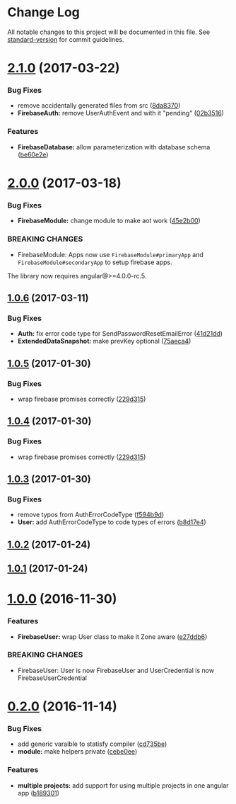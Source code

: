 # Change Log

All notable changes to this project will be documented in this file. See [standard-version](https://github.com/conventional-changelog/standard-version) for commit guidelines.

<a name="2.1.0"></a>
# [2.1.0](https://github.com/blaugold/angular-firebase/compare/v2.0.0...v2.1.0) (2017-03-22)


### Bug Fixes

* remove accidentally generated files from src ([8da8370](https://github.com/blaugold/angular-firebase/commit/8da8370))
* **FirebaseAuth:** remove UserAuthEvent and with it "pending" ([02b3516](https://github.com/blaugold/angular-firebase/commit/02b3516))


### Features

* **FirebaseDatabase:** allow parameterization with database schema ([be60e2e](https://github.com/blaugold/angular-firebase/commit/be60e2e))



<a name="2.0.0"></a>
# [2.0.0](https://github.com/blaugold/angular-firebase/compare/v1.0.6...v2.0.0) (2017-03-18)


### Bug Fixes

* **FirebaseModule:** change module to make aot work ([45e2b00](https://github.com/blaugold/angular-firebase/commit/45e2b00))


### BREAKING CHANGES

* FirebaseModule: Apps now use `FirebaseModule#primaryApp` and `FirebaseModule#secondaryApp` to setup firebase apps.

The library now requires angular@>=4.0.0-rc.5.



<a name="1.0.6"></a>
## [1.0.6](https://github.com/blaugold/angular-firebase/compare/v1.0.5...v1.0.6) (2017-03-11)


### Bug Fixes

* **Auth:** fix error code type for SendPasswordResetEmailError ([41d21dd](https://github.com/blaugold/angular-firebase/commit/41d21dd))
* **ExtendedDataSnapshot:** make prevKey optional ([75aeca4](https://github.com/blaugold/angular-firebase/commit/75aeca4))



<a name="1.0.5"></a>
## [1.0.5](https://github.com/blaugold/angular-firebase/compare/v1.0.3...v1.0.5) (2017-01-30)


### Bug Fixes

* wrap firebase promises correctly ([229d315](https://github.com/blaugold/angular-firebase/commit/229d315))



<a name="1.0.4"></a>
## [1.0.4](https://github.com/blaugold/angular-firebase/compare/v1.0.3...v1.0.4) (2017-01-30)


### Bug Fixes

* wrap firebase promises correctly ([229d315](https://github.com/blaugold/angular-firebase/commit/229d315))



<a name="1.0.3"></a>
## [1.0.3](https://github.com/blaugold/angular-firebase/compare/v1.0.2...v1.0.3) (2017-01-30)


### Bug Fixes

* remove typos from AuthErrorCodeType ([f594b9d](https://github.com/blaugold/angular-firebase/commit/f594b9d))
* **User:** add AuthErrorCodeType to code types of errors ([b8d17e4](https://github.com/blaugold/angular-firebase/commit/b8d17e4))



<a name="1.0.2"></a>
## [1.0.2](https://github.com/blaugold/angular-firebase/compare/v1.0.0...v1.0.2) (2017-01-24)



<a name="1.0.1"></a>
## [1.0.1](https://github.com/blaugold/angular-firebase/compare/v1.0.0...v1.0.1) (2017-01-24)



<a name="1.0.0"></a>
# [1.0.0](https://github.com/blaugold/angular-firebase/compare/v0.2.0...v1.0.0) (2016-11-30)


### Features

* **FirebaseUser:** wrap User class to make it Zone aware ([e27ddb6](https://github.com/blaugold/angular-firebase/commit/e27ddb6))


### BREAKING CHANGES

* FirebaseUser: User is now FirebaseUser and UserCredential is now FirebaseUserCredential



<a name="0.2.0"></a>
# [0.2.0](https://github.com/blaugold/angular-firebase/compare/0.1.0...v0.2.0) (2016-11-14)


### Bug Fixes

* add generic varaible to statisfy compiler ([cd735be](https://github.com/blaugold/angular-firebase/commit/cd735be))
* **module:** make helpers private ([cebe0ee](https://github.com/blaugold/angular-firebase/commit/cebe0ee))


### Features

* **multiple projects:** add support for using multiple projects in one angular app ([b189301](https://github.com/blaugold/angular-firebase/commit/b189301))
